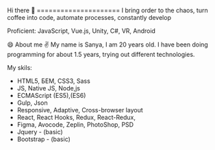 <h1></h1>
Hi there 👋
=====================
I bring order to the chaos, turn coffee into code, automate processes, constantly develop

Proficient: JavaScript, Vue.js, Unity, C#, VR, Android

😄 About me
✌️ My name is Sanya, I am 20 years old. I have been doing programming for about 1.5 years, trying out different technologies.

My skils:
 - HTML5, БЕМ, CSS3, Sass
 - JS, Native JS, Node,js
 - ECMAScript (ES5),(ES6)
 - Gulp, Json
 - Responsive, Adaptive, Cross-browser layout
 - React, React Hooks, Redux, React-Redux,
 - Figma, Avocode, Zeplin, PhotoShop, PSD
 - Jquery - (basic)
 - Bootstrap - (basic)
